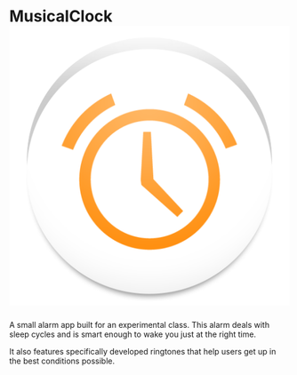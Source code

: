 MusicalClock ![MusicalClock icon](static/musical_clock_icon.png)
==================

A small alarm app built for an experimental class.
This alarm deals with sleep cycles and is smart enough to wake you just at the right time.

It also features specifically developed ringtones that help users get up in the best conditions possible.
